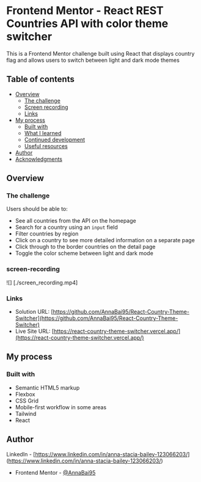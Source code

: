 # Frontend Mentor - React REST Countries API with color theme switcher

This is a Frontend Mentor challenge built using React that displays country flag and allows users to switch between light and dark mode themes

## Table of contents

- [Overview](#overview)
  - [The challenge](#the-challenge)
  - [Screen recording](#screen-recording)
  - [Links](#links)
- [My process](#my-process)
  - [Built with](#built-with)
  - [What I learned](#what-i-learned)
  - [Continued development](#continued-development)
  - [Useful resources](#useful-resources)
- [Author](#author)
- [Acknowledgments](#acknowledgments)

## Overview

### The challenge

Users should be able to:

- See all countries from the API on the homepage
- Search for a country using an `input` field
- Filter countries by region
- Click on a country to see more detailed information on a separate page
- Click through to the border countries on the detail page
- Toggle the color scheme between light and dark mode

### screen-recording

![] [./screen_recording.mp4]

### Links

- Solution URL: [https://github.com/AnnaBai95/React-Country-Theme-Switcher](https://github.com/AnnaBai95/React-Country-Theme-Switcher)
- Live Site URL: [https://react-country-theme-switcher.vercel.app/](https://react-country-theme-switcher.vercel.app/)


## My process

### Built with

- Semantic HTML5 markup
- Flexbox
- CSS Grid
- Mobile-first workflow in some areas
- Tailwind
- React

## Author
 
LinkedIn - [https://www.linkedin.com/in/anna-stacia-bailey-123066203/] (https://www.linkedin.com/in/anna-stacia-bailey-123066203/)
- Frontend Mentor - [@AnnaBai95](https://www.frontendmentor.io/profile/AnnaBai95)
